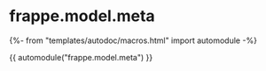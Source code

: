 # frappe.model.meta

{%- from "templates/autodoc/macros.html" import automodule -%}

{{ automodule("frappe.model.meta") }}